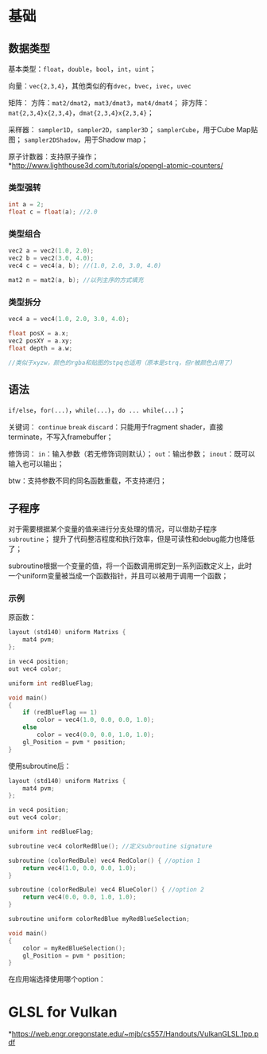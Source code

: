 # 基础

## 数据类型

基本类型：`float`，`double`，`bool`，`int`，`uint`；

向量：`vec{2,3,4}`，其他类似的有`dvec`，`bvec`，`ivec`，`uvec`

矩阵：
	方阵：`mat2/dmat2`，`mat3/dmat3`，`mat4/dmat4`；
	非方阵：`mat{2,3,4}x{2,3,4}`，`dmat{2,3,4}x{2,3,4}`；

采样器：
	`sampler1D`，`sampler2D`，`sampler3D`；
	`samplerCube`，用于Cube Map贴图；
	`sampler2DShadow`，用于Shadow map；

原子计数器：支持原子操作；
	*http://www.lighthouse3d.com/tutorials/opengl-atomic-counters/

### 类型强转

```c
int a = 2;
float c = float(a); //2.0
```

### 类型组合

```c
vec2 a = vec2(1.0, 2.0);
vec2 b = vec2(3.0, 4.0);
vec4 c = vec4(a, b); //(1.0, 2.0, 3.0, 4.0)

mat2 n = mat2(a, b); //以列主序的方式填充
```

### 类型拆分

```c
vec4 a = vec4(1.0, 2.0, 3.0, 4.0);

float posX = a.x;
vec2 posXY = a.xy;
float depth = a.w;

//类似于xyzw，颜色的rgba和贴图的stpq也适用（原本是strq，但r被颜色占用了）
```

## 语法

`if/else`，`for(...)`，`while(...)`，`do ... while(...)`；

关键词：
	`continue`
	`break`
	`discard`：只能用于fragment shader，直接terminate，不写入framebuffer；

修饰词：
	`in`：输入参数（若无修饰词则默认）；
	`out`：输出参数；
	`inout`：既可以输入也可以输出；


btw：支持参数不同的同名函数重载，不支持递归；

## 子程序

对于需要根据某个变量的值来进行分支处理的情况，可以借助子程序`subroutine`；
提升了代码整洁程度和执行效率，但是可读性和debug能力也降低了；

subroutine根据一个变量的值，将一个函数调用绑定到一系列函数定义上，此时一个uniform变量被当成一个函数指针，并且可以被用于调用一个函数；

### 示例

原函数：
```c
layout (std140) uniform Matrixs {
	mat4 pvm;
};

in vec4 position;
out vec4 color;

uniform int redBlueFlag;

void main()
{
	if (redBlueFlag == 1)
		color = vec4(1.0, 0.0, 0.0, 1.0);
	else
		color = vec4(0.0, 0.0, 1.0, 1.0);
	gl_Position = pvm * position;
}
```

使用subroutine后：
```c
layout (std140) uniform Matrixs {
	mat4 pvm;
};

in vec4 position;
out vec4 color;

uniform int redBlueFlag;

subroutine vec4 colorRedBlue(); //定义subroutine signature

subroutine (colorRedBule) vec4 RedColor() { //option 1
	return vec4(1.0, 0.0, 0.0, 1.0);
}

subroutine (colorRedBule) vec4 BlueColor() { //option 2
	return vec4(0.0, 0.0, 1.0, 1.0);
}

subroutine uniform colorRedBlue myRedBlueSelection;

void main()
{
	color = myRedBlueSelection();
	gl_Position = pvm * position;
}
```

在应用端选择使用哪个option：

# GLSL for Vulkan

*https://web.engr.oregonstate.edu/~mjb/cs557/Handouts/VulkanGLSL.1pp.pdf

